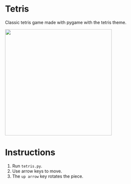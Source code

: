 # Tetris

Classic tetris game made with pygame with the tetris theme.

<img src="https://github.com/shubham1208/Tetris-pygame/blob/main/tetris_demo.gif" width="350" hieght="400" />

# Instructions
1. Run ```tetris.py```.
2. Use arrow keys to move.
3. The ```up arrow``` key rotates the piece.


